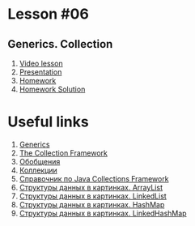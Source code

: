 # Lesson #06

## Generics. Collection

1. [Video lesson]()
2. [Presentation](lesson06.pptx)
3. [Homework](https://classroom.github.com/a/m2Ry4np1)
4. [Homework Solution]()

# Useful links

1. [Generics](https://dev.java/learn/generics)
2. [The Collection Framework](https://dev.java/learn/the-collections-framework)
3. [Обобщения](https://www.youtube.com/watch?v=HFs_ZPNkdjo)
4. [Коллекции](https://www.youtube.com/watch?v=QstdVe6cSbo)
5. [Справочник по Java Collections Framework](https://habr.com/ru/post/237043/)
6. [Структуры данных в картинках. ArrayList](https://habr.com/ru/post/128269/)
7. [Структуры данных в картинках. LinkedList](https://habr.com/ru/post/127864/)
8. [Структуры данных в картинках. HashMap](https://habr.com/ru/post/128017/)
9. [Структуры данных в картинках. LinkedHashMap](https://habr.com/ru/post/129037/)
